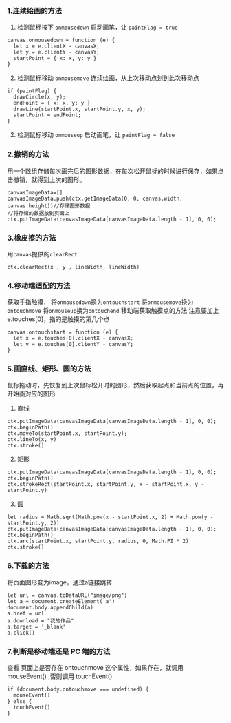 ### 1.连续绘画的方法
1. 检测鼠标按下 `onmousedown`
启动画笔，让 `paintFlag = true`
```
canvas.onmousedown = function (e) {
  let x = e.clientX - canvasX;
  let y = e.clientY - canvasY;
  startPoint = { x: x, y: y }
}
```
2. 检测鼠标移动 `onmousemove`
连续绘画，从上次移动点划到此次移动点
```
if (paintFlag) {
  drawCircle(x, y);
  endPoint = { x: x, y: y }
  drawLine(startPoint.x, startPoint.y, x, y);
  startPoint = endPoint;
}
```
2. 检测鼠标移动 `onmouseup`
启动画笔，让 `paintFlag = false`

### 2.撤销的方法
用一个数组存储每次画完后的图形数据，在每次松开鼠标的时候进行保存，如果点击撤销，就得到上次的图形。
```
canvasImageData=[]
canvasImageData.push(ctx.getImageData(0, 0, canvas.width, canvas.height))//存储图形数据
//将存储的数据放到页面上
ctx.putImageData(canvasImageData[canvasImageData.length - 1], 0, 0);
```
### 3.橡皮擦的方法
用`canvas`提供的`clearRect`
```
ctx.clearRect(x , y , lineWidth, lineWidth)
```

### 4.移动端适配的方法
获取手指触摸，
将`onmousedown`换为`ontouchstart`
将`onmousemove`换为`ontouchmove`
将`onmouseup`换为`ontouchend`
移动端获取触摸点的方法
注意要加上e.touches[0]，指的是触摸的第几个点
```
canvas.ontouchstart = function (e) {
  let x = e.touches[0].clientX - canvasX;
  let y = e.touches[0].clientY - canvasY;
}
```
### 5.画直线、矩形、圆的方法
鼠标拖动时，先恢复到上次鼠标松开时的图形，然后获取起点和当前点的位置，再开始画对应的图形
1. 直线
```
ctx.putImageData(canvasImageData[canvasImageData.length - 1], 0, 0);
ctx.beginPath()
ctx.moveTo(startPoint.x, startPoint.y);
ctx.lineTo(x, y)
ctx.stroke()
```
2. 矩形
```
ctx.putImageData(canvasImageData[canvasImageData.length - 1], 0, 0);
ctx.beginPath()
ctx.strokeRect(startPoint.x, startPoint.y, x - startPoint.x, y - startPoint.y)
```
3. 圆
```
let radius = Math.sqrt(Math.pow(x - startPoint.x, 2) + Math.pow(y - startPoint.y, 2))
ctx.putImageData(canvasImageData[canvasImageData.length - 1], 0, 0);
ctx.beginPath()
ctx.arc(startPoint.x, startPoint.y, radius, 0, Math.PI * 2)
ctx.stroke()
```
### 6.下载的方法
将页面图形变为image，通过a链接跳转
```
let url = canvas.toDataURL("image/png")
let a = document.createElement('a')
document.body.appendChild(a)
a.href = url
a.download = "我的作品"
a.target = '_blank'
a.click()
```
### 7.判断是移动端还是 PC 端的方法
查看 页面上是否存在 ontouchmove 这个属性，如果存在，就调用 mouseEvent() ,否则调用 touchEvent()
```
if (document.body.ontouchmove === undefined) { 
  mouseEvent()
} else {
  touchEvent()
}
```